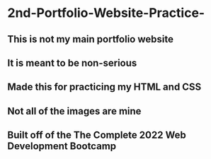 # 2nd-Portfolio-Website-Practice-
## This is not my main portfolio website
## It is meant to be non-serious
## Made this for practicing my HTML and CSS
## Not all of the images are mine
## Built off of the The Complete 2022 Web Development Bootcamp
